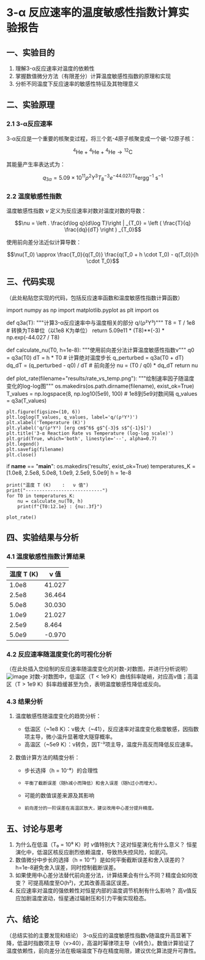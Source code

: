 # 3-α 反应速率的温度敏感性指数计算实验报告
## 一、实验目的
1. 理解3-α反应速率对温度的依赖性
2. 掌握数值微分方法（有限差分）计算温度敏感性指数的原理和实现
3. 分析不同温度下反应速率的敏感性特征及其物理意义
## 二、实验原理
### 2.1 3-α反应速率
3-α反应是一个重要的核聚变过程，将三个氦-4原子核聚变成一个碳-12原子核：

$${}^4\mathrm{He} + {}^4\mathrm{He} + {}^4\mathrm{He} \rightarrow {}^{12}\mathrm{C}$$

其能量产生率表达式为：

$$q_{3\alpha} = 5.09\times 10^{11} \rho^2 Y^3 T_8^{-3} e^{-44.027/T_8} \mathrm{erg g^{-1}~s^{-1}}$$

### 2.2 温度敏感性指数
温度敏感性指数 $\nu$ 定义为反应速率对数对温度对数的导数：

$$\nu = \left . \frac{d\log q}{d\log T}\right | _{T_0} = \left ( \frac{T}{q} \frac{dq}{dT} \right ) _{T_0}$$

使用前向差分法近似计算导数：

$$\nu(T_0) \approx \frac{T_0}{q(T_0)} \frac{q(T_0 + h \cdot T_0) - q(T_0)}{h \cdot T_0}$$

## 三、代码实现
（此处粘贴您实现的代码，包括反应速率函数和温度敏感性指数计算函数）

import numpy as np
import matplotlib.pyplot as plt
import os

def q3a(T):
    """计算3-α反应速率中与温度相关的部分 q/(ρ²Y³)"""
    T8 = T / 1e8  # 转换为T8单位（以1e8 K为单位）
    return 5.09e11 * (T8)**(-3) * np.exp(-44.027 / T8)

def calculate_nu(T0, h=1e-8):
    """使用前向差分法计算温度敏感性指数ν"""
    q0 = q3a(T0)
    dT = h * T0  # 计算绝对温度步长
    q_perturbed = q3a(T0 + dT)
    dq_dT = (q_perturbed - q0) / dT  # 前向差分
    nu = (T0 / q0) * dq_dT
    return nu

def plot_rate(filename="results/rate_vs_temp.png"):
    """绘制速率因子随温度变化的log-log图"""
    os.makedirs(os.path.dirname(filename), exist_ok=True)
    T_values = np.logspace(8, np.log10(5e9), 100)  # 1e8到5e9对数间隔
    q_values = q3a(T_values)
    
    plt.figure(figsize=(10, 6))
    plt.loglog(T_values, q_values, label='q/(ρ²Y³)')
    plt.xlabel('Temperature (K)')
    plt.ylabel('q/(ρ²Y³) [erg cm$^6$ g$^{-3}$ s$^{-1}$]')
    plt.title('3-α Reaction Rate vs Temperature (log-log scale)')
    plt.grid(True, which='both', linestyle='--', alpha=0.7)
    plt.legend()
    plt.savefig(filename)
    plt.close()

if __name__ == "__main__":
    os.makedirs('results', exist_ok=True)
    temperatures_K = [1.0e8, 2.5e8, 5.0e8, 1.0e9, 2.5e9, 5.0e9]
    h = 1e-8
    
    print("温度 T (K)    :   ν 值")
    print("----------------------------")
    for T0 in temperatures_K:
        nu = calculate_nu(T0, h)
        print(f"{T0:12.1e} : {nu:.3f}")
    
    plot_rate()
## 四、实验结果与分析
### 4.1 温度敏感性指数计算结果

| 温度 T (K) | ν 值 |
|------------|------|
| 1.0e8      |  41.027     |
| 2.5e8      |  36.464     |
| 5.0e8      |  30.030     |
| 1.0e9      |  21.027     |
| 2.5e9      |  8.464      |
| 5.0e9      |  -0.970     |

### 4.2 反应速率随温度变化的可视化分析
（在此处插入您绘制的反应速率随温度变化的对数-对数图，并进行分析说明）
![image](https://github.com/user-attachments/assets/8b4c38b4-5749-4127-900d-31777888557b)
对数-对数图中，低温区（T < 1e9 K）曲线斜率陡峭，对应高ν值；高温区（T > 1e9 K）斜率趋缓甚至为负，表明温度敏感性降低或反向。
### 4.3 结果分析
1. 温度敏感性随温度变化的趋势分析：
   
   - 低温区（~1e8 K）：ν极大（~41），反应速率对温度变化极度敏感，因指数项主导，微小温升显著增大隧穿概率。
   - 高温区（~5e9 K）：ν转负，因T⁻³项主导，温度升高反而降低反应速率。
     
2. 数值计算方法的精度分析：

   - 步长选择（h = 10⁻⁸）的合理性
   -     平衡了截断误差（随h减小而降低）和舍入误差（随h过小而增大）。
   - 可能的数值误差来源及其影响
   -     前向差分的一阶误差在高温区放大，建议改用中心差分提升精度。
## 五、讨论与思考
1. 为什么在低温（T₀ = 10⁸ K）时 $\nu$值特别大？这对恒星演化有什么意义？
   恒星演化中，低温区核反应剧烈依赖温度，导致热失控风险，如氦闪。
2. 数值微分中步长的选择（h = 10⁻⁸）是如何平衡截断误差和舍入误差的？
   h=1e-8避免舍入误差，同时控制截断误差。
3. 如果使用中心差分法替代前向差分法，计算结果会有什么不同？精度会如何改变？
   可提高精度至O(h²)，尤其改善高温区误差。
4. 反应速率对温度的强依赖性对恒星内部的温度调节机制有什么影响？
   高ν值反应加剧温度波动，恒星通过辐射压和引力平衡实现稳态。
## 六、结论
（总结实验的主要发现和结论）
3-α反应的温度敏感性指数ν随温度升高显著下降，低温时指数项主导（ν>40），高温时幂律项主导（ν转负）。数值计算验证了温度依赖性，前向差分法在极端温度下存在精度局限，建议优化算法提升可靠性。
